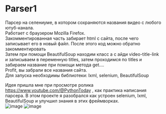# Parser1
Парсер на селениуме, в котором сохраняются названия видео с любого ютуб-канала. <br>
Работает с браузером Mozilla Firefox. <br>
Закомментированная часть забирает html с сайта, после чего записывает его в новый файл. После этого код можно обратно закомментировать <br>
Затем при помощи BeautifulSoup находим класс а с айди video-title-link и записываем в переменную titles, затем проходимся по titles и забираем название при помощи метода get.... <br>
Profit, вы забрали все названия сайта. <br>
Для запуска необходимы библиотеки: lxml, selenium, BeautifulSoup <br>

Идея пришла мне при просмотре ролика https://www.youtube.com/@PythonToday , как практика написания парсера. В этом проекте я разобрался как устроен selenium, lxml, BeautifulSoup и улучшил знания в этих фреймворках. <br>
![image](https://github.com/BogdanNovokshonov/Parser1/assets/120629135/4ee243a3-20d0-486c-8623-6b56b099a3c1)
![image](https://github.com/BogdanNovokshonov/Parser1/assets/120629135/7e53826c-9753-4f54-8ee0-385d1a75ddaa)


